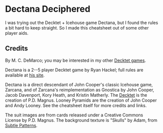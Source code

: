 # Dectana Deciphered

I was trying out the Decktet + Icehouse game Dectana, but I found the rules a bit hard to keep straight.  So I made this cheatsheet out of some other player aids.

## Credits

By M. C. DeMarco; you may be interested in my other [Decktet games](http://mcdemarco.net/games/decktet/).

Dectana is a 2--5 player Decktet game by Ryan Hackel; full rules are available at [his site](http://ceruleansgames.tripod.com/dectana.htm).

Dectana is a direct descendant of John Cooper's classic Icehouse game, Zarcana, and of Zarcana's reimplementation as Gnostica by John Cooper, Jacob Davenport, Kory Heath, and Kristin Matherly.  The [Decktet](http://www.decktet.com) is the creation of P.D. Magnus.  Looney Pyramids are the creation of John Cooper and Andy Looney.  See the cheatsheet itself for more credits and links.

The suit images are from cards released under a Creative Commons License by P.D. Magnus.  The background texture is "Skulls" by Adam, from [Subtle Patterns](http://subtlepatterns.com/skulls/).
